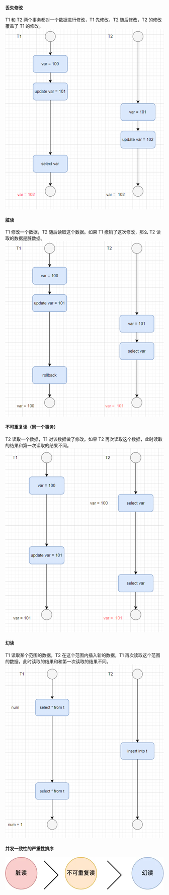 #### 丢失修改
T1 和 T2 两个事务都对一个数据进行修改，T1 先修改，T2 随后修改，T2 的修改覆盖了 T1 的修改。
![](../../img/Pasted%20image%2020240124220337.png)
#### 脏读
T1 修改一个数据，T2 随后读取这个数据。如果 T1 撤销了这次修改，那么 T2 读取的数据是脏数据。
![](../../img/Pasted%20image%2020240124220413.png)
#### 不可重复读（同一个事务）
T2 读取一个数据，T1 对该数据做了修改。如果 T2 再次读取这个数据，此时读取的结果和第一次读取的结果不同。
![](../../img/Pasted%20image%2020240124220626.png)
#### 幻读
T1 读取某个范围的数据，T2 在这个范围内插入新的数据，T1 再次读取这个范围的数据，此时读取的结果和和第一次读取的结果不同。
![](../../img/Pasted%20image%2020240124220807.png)

#### 并发一致性的严重性排序
![](../../img/Pasted%20image%2020240329152129.png)
